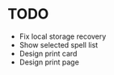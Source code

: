 # TODO

* Fix local storage recovery
* Show selected spell list
* Design print card
* Design print page